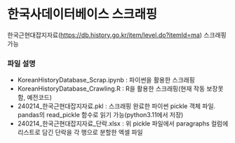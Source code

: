 # 한국사데이터베이스 스크래핑
한국근현대잡지자료(https://db.history.go.kr/item/level.do?itemId=ma) 스크래핑 가능

### 파일 설명
* KoreanHistoryDatabase_Scrap.ipynb : 파이썬을 활용한 스크래핑
* KoreanHistoryDatabase_Crawling.R : R을 활용한 스크래핑(현재 작동 보장못함, 예전코드)
* 240214_한국근현대잡지자료.pkl : 스크래핑 완료한 파이썬 pickle 객체 파일. pandas의 read_pickle 함수로 읽기 가능(python3.11에서 저장)
* 240214_한국근현대잡지자료_단락.xlsx : 위 pickle 파일에서 paragraphs 컬럼에 리스트로 담긴 단락을 각 행으로 분할한 엑셀 파일

